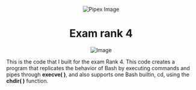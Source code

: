 <p align="center">
    <img src="https://www.42porto.com/wp-content/uploads/2024/08/42-Porto-Horizontal.png" alt="Pipex Image" />
</p>
<h1 align="center">Exam rank 4</h1>
<p align="center">
    <img src="https://github.com/user-attachments/assets/64632116-be44-4c22-b0b0-0f4fd027f218" alt="Image"/>
</p>

<p>
This is the code that I built for the exam Rank 4. This code creates a program that replicates the behavior of Bash by executing commands and pipes through <b>execve( )</b>, and also supports one Bash builtin, cd, using the <b>chdir( )</b> function.
</p>
